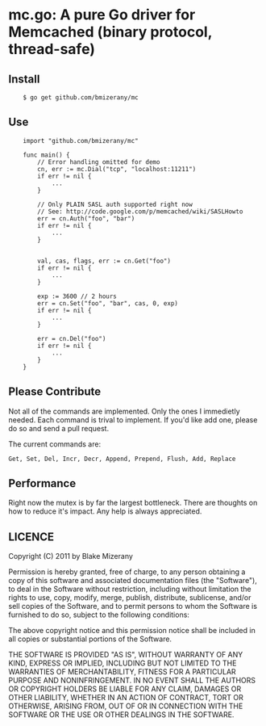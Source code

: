 # mc.go: A pure Go driver for Memcached (binary protocol, thread-safe)

## Install

		$ go get github.com/bmizerany/mc

## Use

		import "github.com/bmizerany/mc"

		func main() {
			// Error handling omitted for demo
			cn, err := mc.Dial("tcp", "localhost:11211")
			if err != nil {
				...
			}

			// Only PLAIN SASL auth supported right now
			// See: http://code.google.com/p/memcached/wiki/SASLHowto
			err = cn.Auth("foo", "bar")
			if err != nil {
				...
			}
			

			val, cas, flags, err := cn.Get("foo")
			if err != nil {
				...
			}

			exp := 3600 // 2 hours
			err = cn.Set("foo", "bar", cas, 0, exp)
			if err != nil {
				...
			}

			err = cn.Del("foo")
			if err != nil {
				...
			}
		}

## Please Contribute

Not all of the commands are implemented. Only the ones I immedietly needed. Each command is
trival to implement. If you'd like add one, please do so and send a pull request.

The current commands are:

	Get, Set, Del, Incr, Decr, Append, Prepend, Flush, Add, Replace

## Performance

Right now the mutex is by far the largest bottleneck. There are thoughts on how to reduce it's impact. Any help is always appreciated.

## LICENCE

Copyright (C) 2011 by Blake Mizerany

Permission is hereby granted, free of charge, to any person obtaining a copy
of this software and associated documentation files (the "Software"), to deal
in the Software without restriction, including without limitation the rights
to use, copy, modify, merge, publish, distribute, sublicense, and/or sell
copies of the Software, and to permit persons to whom the Software is
furnished to do so, subject to the following conditions:

The above copyright notice and this permission notice shall be included in
all copies or substantial portions of the Software.

THE SOFTWARE IS PROVIDED "AS IS", WITHOUT WARRANTY OF ANY KIND, EXPRESS OR
IMPLIED, INCLUDING BUT NOT LIMITED TO THE WARRANTIES OF MERCHANTABILITY,
FITNESS FOR A PARTICULAR PURPOSE AND NONINFRINGEMENT. IN NO EVENT SHALL THE
AUTHORS OR COPYRIGHT HOLDERS BE LIABLE FOR ANY CLAIM, DAMAGES OR OTHER
LIABILITY, WHETHER IN AN ACTION OF CONTRACT, TORT OR OTHERWISE, ARISING FROM,
OUT OF OR IN CONNECTION WITH THE SOFTWARE OR THE USE OR OTHER DEALINGS IN
THE SOFTWARE. 
